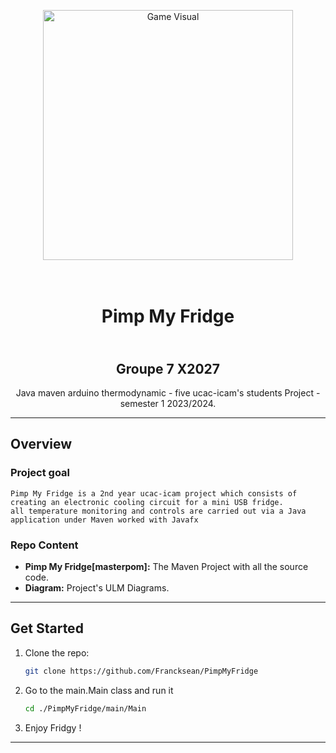 

<p align="center">
  <img src="https://m.media-amazon.com/images/I/61InpH-NmKL._AC_SX679_.jpg" alt="Game Visual" width="400" height="400">
</p>
<h1 align="center"></br>Pimp My Fridge</h1>
<h2 align="center"></br>Groupe 7 X2027</h2>
<p align="center">
    Java maven arduino thermodynamic - five ucac-icam's students Project - semester 1 2023/2024.
</p>


---
## Overview
### Project goal
    Pimp My Fridge is a 2nd year ucac-icam project which consists of creating an electronic cooling circuit for a mini USB fridge. 
    all temperature monitoring and controls are carried out via a Java application under Maven worked with Javafx

### Repo Content
* **Pimp My Fridge[masterpom]:** The Maven Project with all the source code.
* **Diagram:** Project's ULM Diagrams.

---
## Get Started
1. Clone the repo:
    ```sh
    git clone https://github.com/Francksean/PimpMyFridge
    ```
2. Go to the main.Main class and run it
    ```sh
    cd ./PimpMyFridge/main/Main
    ```
3. Enjoy Fridgy !

---

